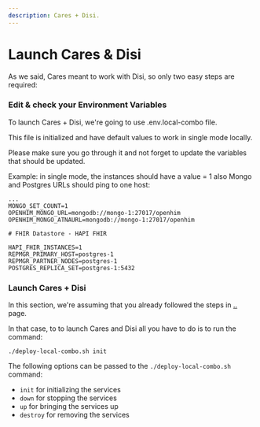 ```yaml
---
description: Cares + Disi.
---
```


# Launch Cares & Disi

As we said, Cares meant to work with Disi, so only two easy steps are required:&#x20;

### Edit & check your Environment Variables

To launch Cares + Disi, we're going to use .env.local-combo file.

This file is initialized and have default values to work in single mode locally.

Please make sure you go through it and not forget to update the variables that should be updated.

Example: in single mode, the instances should have a value = 1 also Mongo and Postgres URLs should ping to one host: &#x20;

```
...
MONGO_SET_COUNT=1
OPENHIM_MONGO_URL=mongodb://mongo-1:27017/openhim
OPENHIM_MONGO_ATNAURL=mongodb://mongo-1:27017/openhim

# FHIR Datastore - HAPI FHIR

HAPI_FHIR_INSTANCES=1
REPMGR_PRIMARY_HOST=postgres-1
REPMGR_PARTNER_NODES=postgres-1
POSTGRES_REPLICA_SET=postgres-1:5432
```

### Launch Cares + Disi

In this section, we're assuming that you already followed the steps in [..](../ "mention") page.

In that case, to to launch Cares and Disi all you have to do is to run the command:

`./deploy-local-combo.sh init`&#x20;

The following options can be passed to the `./deploy-local-combo.sh` command:

* `init` for initializing the services
* `down` for stopping the services
* `up` for bringing the services up
* `destroy` for removing the services&#x20;
